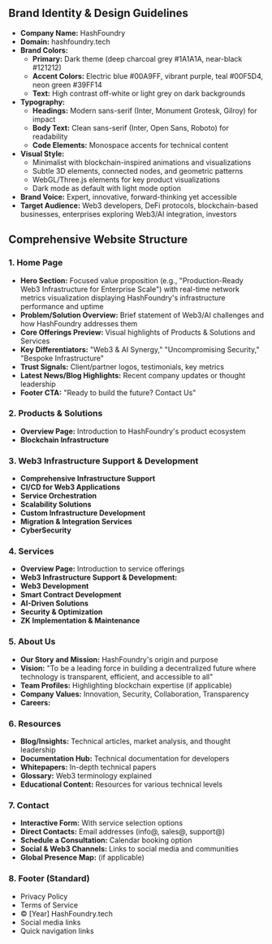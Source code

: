 ## Brand Identity & Design Guidelines

- **Company Name:** HashFoundry
- **Domain:** hashfoundry.tech
- **Brand Colors:** 
  - **Primary:** Dark theme (deep charcoal grey #1A1A1A, near-black #121212)
  - **Accent Colors:** Electric blue #00A9FF, vibrant purple, teal #00F5D4, neon green #39FF14
  - **Text:** High contrast off-white or light grey on dark backgrounds
- **Typography:**
  - **Headings:** Modern sans-serif (Inter, Monument Grotesk, Gilroy) for impact
  - **Body Text:** Clean sans-serif (Inter, Open Sans, Roboto) for readability
  - **Code Elements:** Monospace accents for technical content
- **Visual Style:** 
  - Minimalist with blockchain-inspired animations and visualizations
  - Subtle 3D elements, connected nodes, and geometric patterns
  - WebGL/Three.js elements for key product visualizations
  - Dark mode as default with light mode option
- **Brand Voice:** Expert, innovative, forward-thinking yet accessible
- **Target Audience:** Web3 developers, DeFi protocols, blockchain-based businesses, enterprises exploring Web3/AI integration, investors

## Comprehensive Website Structure

### 1. Home Page
- **Hero Section:** Focused value proposition (e.g., "Production-Ready Web3 Infrastructure for Enterprise Scale") with real-time network metrics visualization displaying HashFoundry's infrastructure performance and uptime
- **Problem/Solution Overview:** Brief statement of Web3/AI challenges and how HashFoundry addresses them
- **Core Offerings Preview:** Visual highlights of Products & Solutions and Services
- **Key Differentiators:** "Web3 & AI Synergy," "Uncompromising Security," "Bespoke Infrastructure"
- **Trust Signals:** Client/partner logos, testimonials, key metrics
- **Latest News/Blog Highlights:** Recent company updates or thought leadership
- **Footer CTA:** "Ready to build the future? Contact Us"

### 2. Products & Solutions
- **Overview Page:** Introduction to HashFoundry's product ecosystem
- **Blockchain Infrastructure**

### 3. Web3 Infrastructure Support & Development
- **Comprehensive Infrastructure Support**
- **CI/CD for Web3 Applications**
- **Service Orchestration**
- **Scalability Solutions**
- **Custom Infrastructure Development**
- **Migration & Integration Services**
- **CyberSecurity**
### 4. Services
- **Overview Page:** Introduction to service offerings
- **Web3 Infrastructure Support & Development:**
- **Web3 Development**
- **Smart Contract Development**
- **AI-Driven Solutions**
- **Security & Optimization**
- **ZK Implementation & Maintenance**

### 5. About Us
- **Our Story and Mission:** HashFoundry's origin and purpose
- **Vision:** "To be a leading force in building a decentralized future where technology is transparent, efficient, and accessible to all"
- **Team Profiles:** Highlighting blockchain expertise (if applicable)
- **Company Values:** Innovation, Security, Collaboration, Transparency
- **Careers:** 

### 6. Resources
- **Blog/Insights:** Technical articles, market analysis, and thought leadership
- **Documentation Hub:** Technical documentation for developers
- **Whitepapers:** In-depth technical papers
- **Glossary:** Web3 terminology explained
- **Educational Content:** Resources for various technical levels

### 7. Contact
- **Interactive Form:** With service selection options
- **Direct Contacts:** Email addresses (info@, sales@, support@)
- **Schedule a Consultation:** Calendar booking option
- **Social & Web3 Channels:** Links to social media and communities
- **Global Presence Map:** (if applicable)

### 8. Footer (Standard)
- Privacy Policy
- Terms of Service
- © [Year] HashFoundry.tech
- Social media links
- Quick navigation links
